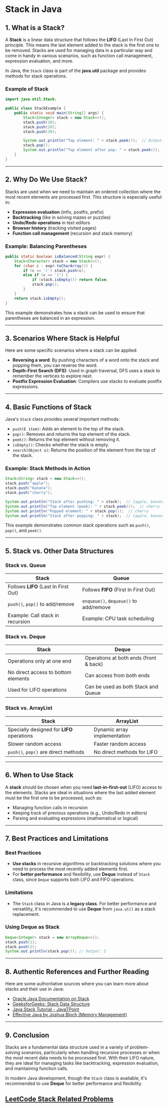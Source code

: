 
# Stack in Java

## 1. What is a Stack?

A **Stack** is a linear data structure that follows the **LIFO** (Last In First Out) principle. This means the last element added to the stack is the first one to be removed. Stacks are used for managing data in a particular way and come in handy in various scenarios, such as function call management, expression evaluation, and more.

In Java, the `Stack` class is part of the **java.util** package and provides methods for stack operations.

### Example of Stack

```java
import java.util.Stack;

public class StackExample {
    public static void main(String[] args) {
        Stack<Integer> stack = new Stack<>();
        stack.push(10);
        stack.push(20);
        stack.push(30);

        System.out.println("Top element: " + stack.peek());  // Output: 30
        stack.pop();
        System.out.println("Top element after pop: " + stack.peek());  // Output: 20
    }
}
```

---

## 2. Why Do We Use Stack?

Stacks are used when we need to maintain an ordered collection where the most recent elements are processed first. This structure is especially useful in:

- **Expression evaluation** (infix, postfix, prefix)
- **Backtracking** (like in solving mazes or puzzles)
- **Undo/Redo operations** in text editors
- **Browser history** (tracking visited pages)
- **Function call management** (recursion and stack memory)

### Example: Balancing Parentheses

```java
public static boolean isBalanced(String expr) {
    Stack<Character> stack = new Stack<>();
    for (char c : expr.toCharArray()) {
        if (c == '(') stack.push(c);
        else if (c == ')') {
            if (stack.isEmpty()) return false;
            stack.pop();
        }
    }
    return stack.isEmpty();
}
```

This example demonstrates how a stack can be used to ensure that parentheses are balanced in an expression.

---

## 3. Scenarios Where Stack is Helpful

Here are some specific scenarios where a stack can be applied:

- **Reversing a word**: By pushing characters of a word onto the stack and popping them, you can reverse the word.
- **Depth-First Search (DFS)**: Used in graph traversal, DFS uses a stack to remember the vertices to explore next.
- **Postfix Expression Evaluation**: Compilers use stacks to evaluate postfix expressions.

---

## 4. Basic Functions of Stack

Java's `Stack` class provides several important methods:

- `push(E item)`: Adds an element to the top of the stack.
- `pop()`: Removes and returns the top element of the stack.
- `peek()`: Returns the top element without removing it.
- `isEmpty()`: Checks whether the stack is empty.
- `search(Object o)`: Returns the position of the element from the top of the stack.

### Example: Stack Methods in Action

```java
Stack<String> stack = new Stack<>();
stack.push("apple");
stack.push("banana");
stack.push("cherry");

System.out.println("Stack after pushing: " + stack);  // [apple, banana, cherry]
System.out.println("Top element (peek): " + stack.peek());  // cherry
System.out.println("Popped element: " + stack.pop());  // cherry
System.out.println("Stack after popping: " + stack);  // [apple, banana]
```

This example demonstrates common stack operations such as `push()`, `pop()`, and `peek()`.

---

## 5. Stack vs. Other Data Structures

### Stack vs. Queue

| **Stack**                 | **Queue**                    |
|---------------------------|------------------------------|
| Follows **LIFO** (Last In First Out) | Follows **FIFO** (First In First Out)  |
| `push()`, `pop()` to add/remove    | `enqueue()`, `dequeue()` to add/remove |
| Example: Call stack in recursion   | Example: CPU task scheduling           |

### Stack vs. Deque

| **Stack**                 | **Deque**                             |
|---------------------------|---------------------------------------|
| Operations only at one end | Operations at both ends (front & back)|
| No direct access to bottom elements | Can access from both ends |
| Used for LIFO operations   | Can be used as both Stack and Queue  |

### Stack vs. ArrayList

| **Stack**                 | **ArrayList**                      |
|---------------------------|------------------------------------|
| Specially designed for **LIFO** operations | Dynamic array implementation |
| Slower random access       | Faster random access               |
| `push()`, `pop()` are direct methods | No direct methods for LIFO |

---

## 6. When to Use Stack

A **stack** should be chosen when you need **last-in-first-out** (LIFO) access to the elements. Stacks are ideal in situations where the last added element must be the first one to be processed, such as:

- Managing function calls in recursion
- Keeping track of previous operations (e.g., Undo/Redo in editors)
- Parsing and evaluating expressions (mathematical or logical)

---

## 7. Best Practices and Limitations

### Best Practices

- **Use stacks** in recursive algorithms or backtracking solutions where you need to process the most recently added elements first.
- For **better performance** and flexibility, use **Deque** instead of `Stack` class, since `Deque` supports both LIFO and FIFO operations.

### Limitations

- The `Stack` class in Java is a **legacy class**. For better performance and versatility, it's recommended to use **Deque** from `java.util` as a stack replacement.

### Using Deque as Stack

```java
Deque<Integer> stack = new ArrayDeque<>();
stack.push(1);
stack.push(2);
System.out.println(stack.pop()); // Output: 2
```

---

## 8. Authentic References and Further Reading

Here are some authoritative sources where you can learn more about stacks and their use in Java:

- [Oracle Java Documentation on Stack](https://docs.oracle.com/javase/8/docs/api/java/util/Stack.html)
- [GeeksforGeeks: Stack Data Structure](https://www.geeksforgeeks.org/stack-data-structure-introduction-program/)
- [Java Stack Tutorial - JavaTPoint](https://www.javatpoint.com/java-stack)
- [Effective Java by Joshua Bloch (Memory Management)](https://www.effectivejava.com/)

---

## 9. Conclusion

Stacks are a fundamental data structure used in a variety of problem-solving scenarios, particularly when handling recursive processes or when the most recent data needs to be processed first. With their LIFO nature, they are ideal for managing tasks like backtracking, expression evaluation, and maintaining function calls.

In modern Java development, though the `Stack` class is available, it's recommended to use **Deque** for better performance and flexibility.

## [LeetCode Stack Related Problems](https://leetcode.com/problem-list/stack/)
